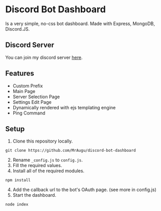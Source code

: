 # Discord Bot Dashboard
Is a very simple, no-css bot dashboard.
Made with Express, MongoDB, Discord.JS.

## Discord Server
You can join my discord server [here](https://discord.gg/rk7cVyk).
## Features 
* Custom Prefix
* Main Page
* Server Selection Page
* Settings Edit Page
* Dynamically rendered with ejs templating engine
* Ping Command

## Setup
1) Clone this repository locally.
```
git clone https://github.com/MrAugu/discord-bot-dashboard
```
2) Rename `_config.js` to `config.js`.
4) Fill the required values.
3) Install all of the required modules.
```
npm install
```
4) Add the callback url to the bot's OAuth page. (see more in config.js)
5) Start the dashboard.
```
node index
```
